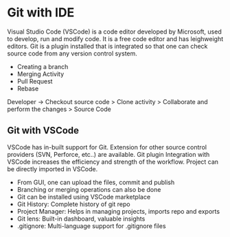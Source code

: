 # Git with IDE
Visual Studio Code (VSCode) is a code editor developed by Microsoft, used to develop, run and modify code. It is a free code editor and has leighweight editors.
Git is a plugin installed that is integrated so that one can check source code from any version control system.
- Creating a branch
- Merging Activity
- Pull Request
- Rebase

Developer -> Checkout source code > Clone activity > Collaborate and perform the changes > Source Code

## Git with VSCode
VSCode has in-built support for Git. Extension for other source control providers (SVN, Perforce, etc..) are available. Git plugin Integration with VSCode increases the efficiency and strength of the workflow. Project can be directly imported in VSCode.
- From GUI, one can upload the files, commit and publish
- Branching or merging operations can also be done
- Git can be installed using VSCode marketplace
- Git History: Complete history of git repo
- Project Manager: Helps in managing projects, imports repo and exports
- Git lens: Built-in dashboard, valuable insights
- .gitignore: Multi-language support for .gitignore files
